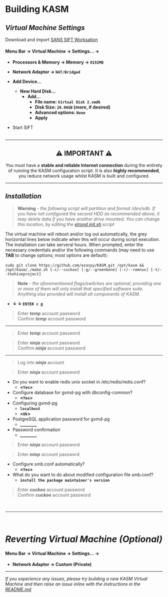 # Building KASM

## _Virtual Machine Settings_
Download and import [SANS SIFT Worksation](https://www.sans.org/tools/sift-workstation/)<br>

#### **Menu Bar -> Virtual Machine -> Settings... ->**<br>

- **Processors &amp; Memory -> Memory -> `8192MB`**<br>

- **Network Adaptor -> `NAT/Bridged`**<br>
- **Add Device...**
  - **New Hard Disk...**
    - **Add...**
      - **File name: `Virtual Disk 2.vmdk`**
      - **Disk Size: `20.00GB` (more, if desired)**
      - **Advanced options: `None`**
      - **Apply**
- Start SIFT<br><br>

---
<h2 align="center">⚠️ IMPORTANT ⚠️</h2>
<p align="center">You must have a <b>stable and reliable Internet connection</b> during the entirety of running the KASM configuration script. It is also <b>highly recommended</b>, you reduce network usage whilst KASM is built and configured.</p>

---
## _Installation_
> __Warning__ - _the following script will partition and format /dev/sdb. If you have not configured the second HDD as recommended above, it may delete data if you have another drive mounted. You can change this location, by editing the [elrond init.sh](https://github.com/ezaspy/elrond/blob/main/elrond/tools/config/scripts/init.sh) script_<br>

The virtual machine will reboot and/or log out automatically, the grey horizontal lines below indicate when this will occur during script execution.<br>
The installation can take serveral hours. When prompted, enter the necessary credentials and/or the following commands (may need to use **TAB** to change options; most options are default):<br><br>
`sudo git clone https://github.com/ezaspy/KASM.git /opt/kasm && /opt/kasm/./make.sh [-c/--cuckoo] [-g/--greenbone] [-r/--remnux] [-t/--thehiveproject]`<br>
> __Note__ - _the aforementioned flags/switches are optional; providing one or more of them will only install that specified software suite. Anything else provided will install all components of KASM._<br>

 - **&darr; &darr; `ENTER c g`**<br>

> Enter **_temp_** account password<br>
> Confirm **_temp_** account password<br>

---

> Enter **_temp_** account password<br>

> Enter **_ninja_** account password<br>
> Confirm **_ninja_** account password<br>

---
> Log into **_ninja_** account<br>

> Enter **_ninja_** account password<br>
 - Do you want to enable redis unix socket in /etc/redis/redis.conf?<br>
   - **&lt;`Yes`&gt;**<br>
 - Configure database for gvmd-pg with dbconfig-common?<br>
   - **&lt;`Yes`&gt;**<br>
 - Configuring gvmd-pg<br>
   - **`localhost`**<br>
   - **&lt;`Ok`&gt;**<br>
 - PostgreSQL application password for gvmd-pg<br>
   - **________**<br>
 - Password confirmation<br>
   - **________**<br>
> Enter **_ninja_** account password<br>

> Enter **_misp_** account password<br>
 - Configure smb.conf automatically?<br>
   - **&lt;`Yes`&gt;**<br>
 - What do you want to do about modified configuration file smb.conf?<br>
   - **`install the package maintainer's version`**<br>

> Enter **_cuckoo_** account password<br>
> Confirm **_cuckoo_** account password<br>

<br>

---
<br>

# _Reverting Virtual Machine (Optional)_

#### **Menu Bar -> Virtual Machine -> Settings... ->**

- **Network Adaptor -> Custom (Private)**<br>

---

_If you experience any issues, please try building a new KASM Virtual Machine and then raise an issue inline with the instructions in the [README.md](https://github.com/ezaspy/KASM/blob/main/kasm/README.md)_<br>
